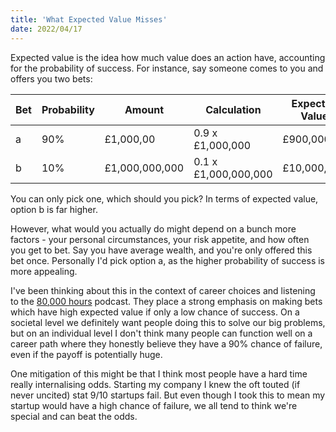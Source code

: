 ```yaml
---
title: 'What Expected Value Misses'
date: 2022/04/17
---
```


Expected value is the idea how much value does an action have, accounting for the probability of success. For instance, say someone comes to you and offers you two bets:

| Bet | Probability | Amount         | Calculation          | Expected Value |
| --- | ----------- | -------------- | -------------------- | -------------- |
| a   | 90%         | £1,000,00      | 0.9 x £1,000,000     | £900,000       |
| b   | 10%         | £1,000,000,000 | 0.1 x £1,000,000,000 | £10,000,000    |

You can only pick one, which should you pick? In terms of expected value, option b is far higher.

However, what would you actually do might depend on a bunch more factors - your personal circumstances, your risk appetite, and how often you get to bet. Say you have average wealth, and you're only offered this bet once. Personally I'd pick option a, as the higher probability of success is more appealing.

I've been thinking about this in the context of career choices and listening to the [80,000 hours](https://80000hours.org/) podcast. They place a strong emphasis on making bets which have high expected value if only a low chance of success. On a societal level we definitely want people doing this to solve our big problems, but on an individual level I don't think many people can function well on a career path where they honestly believe they have a 90% chance of failure, even if the payoff is potentially huge.

One mitigation of this might be that I think most people have a hard time really internalising odds. Starting my company I knew the oft touted (if never uncited) stat 9/10 startups fail. But even though I took this to mean my startup would have a high chance of failure, we all tend to think we're special and can beat the odds.
